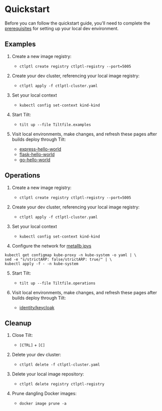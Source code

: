 
# Quickstart

Before you can follow the quickstart guide, you'll need to complete the [prerequisites](./PREREQUISITES.md) for setting up your local dev environment.

## Examples

1. Create a new image registry:
    - `ctlptl create registry ctlptl-registry --port=5005`

2. Create your dev cluster, referencing your local image registry:
    - `ctlptl apply -f ctlptl-cluster.yaml`

3. Set your local context
    - `kubectl config set-context kind-kind`

4. Start Tilt:
    - `tilt up --file Tiltfile.examples`

5. Visit local environments, make changes, and refresh these pages after builds deploy through Tilt:
    - [express-hello-world](http://localhost:3000/)
    - [flask-hello-world](http://localhost:3001/)
    - [go-hello-world](http://localhost:3002/)

## Operations

1. Create a new image registry:
    - `ctlptl create registry ctlptl-registry --port=5005`

2. Create your dev cluster, referencing your local image registry:
    - `ctlptl apply -f ctlptl-cluster.yaml`

3. Set your local context
    - `kubectl config set-context kind-kind`

4. Configure the network for [metallb ipvs](https://metallb.org/installation/)
```
kubectl get configmap kube-proxy -n kube-system -o yaml | \
sed -e "s/strictARP: false/strictARP: true/" | \
kubectl apply -f - -n kube-system
```

5. Start Tilt:
    - `tilt up --file Tiltfile.operations`

6. Visit local environments, make changes, and refresh these pages after builds deploy through Tilt:
    - [identity/keycloak](http://localhost:8080/)


## Cleanup

1. Close Tilt:
    - `[CTRL]` + `[C]`

2. Delete your dev cluster:
    - `ctlptl delete -f ctlptl-cluster.yaml`

3. Delete your local image repository:
    - `ctlptl delete registry ctlptl-registry`

4. Prune dangling Docker images:
    - `docker image prune -a`
